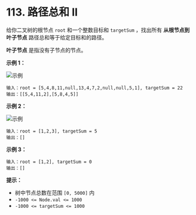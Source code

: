 # 113. 路径总和 II

给你二叉树的根节点 `root` 和一个整数目标和 `targetSum` ，找出所有 **从根节点到叶子节点** 路径总和等于给定目标和的路径。

**叶子节点** 是指没有子节点的节点。

**示例 1：**

![示例](https://assets.leetcode.com/uploads/2021/01/18/pathsumii1.jpg)

```()
输入：root = [5,4,8,11,null,13,4,7,2,null,null,5,1], targetSum = 22
输出：[[5,4,11,2],[5,8,4,5]]
```

**示例 2：**

![示例](https://assets.leetcode.com/uploads/2021/01/18/pathsum2.jpg)

```()
输入：root = [1,2,3], targetSum = 5
输出：[]
```

**示例 3：**

```()
输入：root = [1,2], targetSum = 0
输出：[]
```

**提示：**

- 树中节点总数在范围 `[0, 5000]` 内
- `-1000 <= Node.val <= 1000`
- `-1000 <= targetSum <= 1000`
